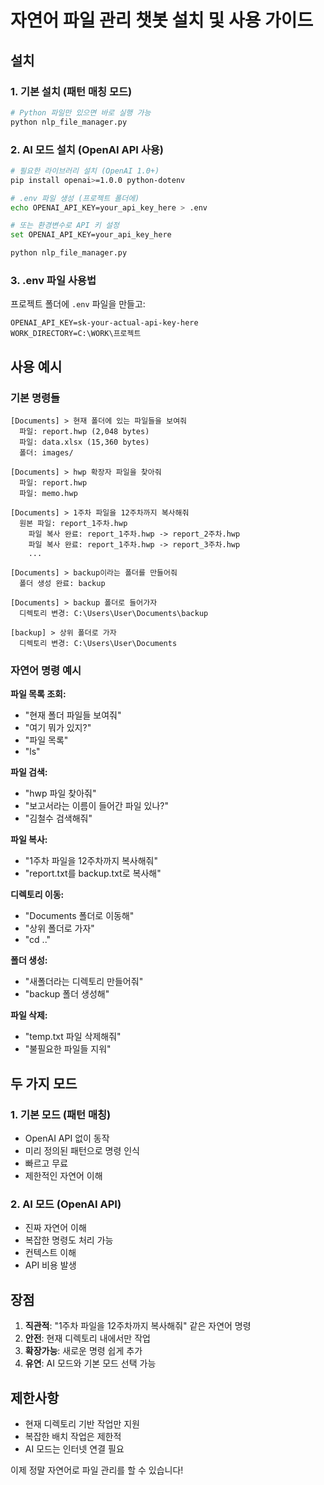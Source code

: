# 자연어 파일 관리 챗봇 설치 및 사용 가이드

## 설치

### 1. 기본 설치 (패턴 매칭 모드)
```bash
# Python 파일만 있으면 바로 실행 가능
python nlp_file_manager.py
```

### 2. AI 모드 설치 (OpenAI API 사용)
```bash
# 필요한 라이브러리 설치 (OpenAI 1.0+)
pip install openai>=1.0.0 python-dotenv

# .env 파일 생성 (프로젝트 폴더에)
echo OPENAI_API_KEY=your_api_key_here > .env

# 또는 환경변수로 API 키 설정
set OPENAI_API_KEY=your_api_key_here

python nlp_file_manager.py
```

### 3. .env 파일 사용법
프로젝트 폴더에 `.env` 파일을 만들고:
```
OPENAI_API_KEY=sk-your-actual-api-key-here
WORK_DIRECTORY=C:\WORK\프로젝트
```

## 사용 예시

### 기본 명령들
```
[Documents] > 현재 폴더에 있는 파일들을 보여줘
  파일: report.hwp (2,048 bytes)
  파일: data.xlsx (15,360 bytes)
  폴더: images/

[Documents] > hwp 확장자 파일을 찾아줘
  파일: report.hwp
  파일: memo.hwp

[Documents] > 1주차 파일을 12주차까지 복사해줘
  원본 파일: report_1주차.hwp
    파일 복사 완료: report_1주차.hwp -> report_2주차.hwp
    파일 복사 완료: report_1주차.hwp -> report_3주차.hwp
    ...

[Documents] > backup이라는 폴더를 만들어줘
  폴더 생성 완료: backup

[Documents] > backup 폴더로 들어가자
  디렉토리 변경: C:\Users\User\Documents\backup

[backup] > 상위 폴더로 가자
  디렉토리 변경: C:\Users\User\Documents
```

### 자연어 명령 예시

**파일 목록 조회:**
- "현재 폴더 파일들 보여줘"
- "여기 뭐가 있지?"
- "파일 목록"
- "ls"

**파일 검색:**
- "hwp 파일 찾아줘"
- "보고서라는 이름이 들어간 파일 있나?"
- "김철수 검색해줘"

**파일 복사:**
- "1주차 파일을 12주차까지 복사해줘"
- "report.txt를 backup.txt로 복사해"

**디렉토리 이동:**
- "Documents 폴더로 이동해"
- "상위 폴더로 가자"
- "cd .."

**폴더 생성:**
- "새폴더라는 디렉토리 만들어줘"
- "backup 폴더 생성해"

**파일 삭제:**
- "temp.txt 파일 삭제해줘"
- "불필요한 파일들 지워"

## 두 가지 모드

### 1. 기본 모드 (패턴 매칭)
- OpenAI API 없이 동작
- 미리 정의된 패턴으로 명령 인식
- 빠르고 무료
- 제한적인 자연어 이해

### 2. AI 모드 (OpenAI API)
- 진짜 자연어 이해
- 복잡한 명령도 처리 가능
- 컨텍스트 이해
- API 비용 발생

## 장점

1. **직관적**: "1주차 파일을 12주차까지 복사해줘" 같은 자연어 명령
2. **안전**: 현재 디렉토리 내에서만 작업
3. **확장가능**: 새로운 명령 쉽게 추가
4. **유연**: AI 모드와 기본 모드 선택 가능

## 제한사항

- 현재 디렉토리 기반 작업만 지원
- 복잡한 배치 작업은 제한적
- AI 모드는 인터넷 연결 필요

이제 정말 자연어로 파일 관리를 할 수 있습니다!
